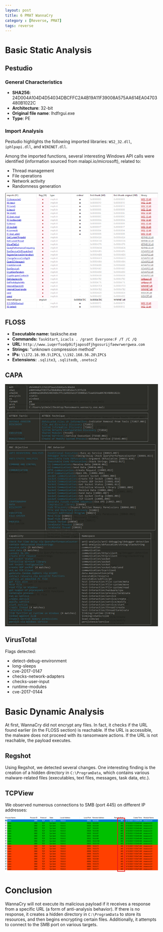 ```yaml
---
layout: post
title: 6 PMAT WannaCry
category : [Reverse, PMAT]
tags: reverse
---
```


# Basic Static Analysis

## Pestudio

### General Characteristics
- **SHA256**: 24D004A104D4D54034DBCFFC2A4B19A11F39008A575AA614EA04703480B1022C
- **Architecture**: 32-bit
- **Original file name**: lhdfrgui.exe
- **Type**: PE

### Import Analysis
Pestudio highlights the following imported libraries: `WS2_32.dll`, `iphlpapi.dll`, and `WININET.dll`.

Among the imported functions, several interesting Windows API calls were identified (information sourced from malapi.io/microsoft), related to:
- Thread management
- File operations
- Network activity
- Randomness generation

![Pestudio](/assets/images/WannaCry/Pestudio.png)

## FLOSS

- **Executable name:** tasksche.exe
- **Commands:** `TaskStart`, `icacls . /grant Everyone:F /T /C /Q`
- **URL:** `http://www.iuqerfsodp9ifjaposdfjhgosurijfaewrwergwea.com`
- **Strings:** "unknown compression method"
- **IPs:** `\\172.16.99.5\IPC$`, `\\192.168.56.20\IPC$`
- **Extensions:** `.sqlite3`, `.sqlitedb`, `.onetoc2`

## CAPA

![Capa](/assets/images/WannaCry/Capa.png)

## VirusTotal

Flags detected:
- detect-debug-environment
- long-sleeps
- cve-2017-0147
- checks-network-adapters
- checks-user-input
- runtime-modules
- cve-2017-0144

# Basic Dynamic Analysis

At first, WannaCry did not encrypt any files. In fact, it checks if the URL found earlier (in the FLOSS section) is reachable. If the URL is accessible, the malware does not proceed with its ransomware actions. If the URL is not reachable, the payload executes.

## Regshot

Using Regshot, we detected several changes. One interesting finding is the creation of a hidden directory in `C:\ProgramData`, which contains various malware-related files (executables, text files, messages, task data, etc.).

## TCPView

We observed numerous connections to SMB (port 445) on different IP addresses:

![Tcpview](/assets/images/WannaCry/tcpview.png)

# Conclusion

WannaCry will not execute its malicious payload if it receives a response from a specific URL (a form of anti-analysis behavior). If there is no response, it creates a hidden directory in `C:\ProgramData` to store its resources, and then begins encrypting certain files. Additionally, it attempts to connect to the SMB port on various targets.